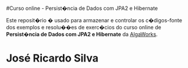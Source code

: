 #Curso online - Persist�ncia de Dados com JPA2 e Hibernate



Este reposit�rio � usado para armazenar e controlar os c�digos-fonte dos exemplos e resolu��es de exerc�cios
 do curso online de **Persist�ncia de Dados com JPA2 e Hibernate** da [AlgaWorks](http://www.algaworks.com).

# José Ricardo Silva

